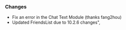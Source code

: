 ### Changes ###

  * Fix an error in the Chat Text Module (thanks fang2hou)
  * Updated FriendsList due to 10.2.6 changes",
